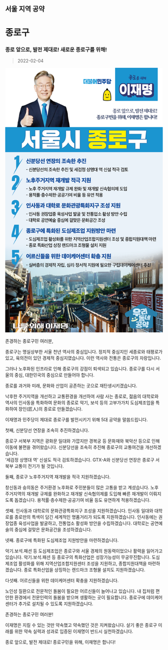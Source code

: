 
## 서울 지역 공약

# 종로구

### 종로 앞으로, 발전 제대로! 새로운 종로구를 위해!
> 2022-02-04

![종로 지역공약](./005_001_023.png)

존경하는 종로구민 여러분, 

종로구는 명실상부한 서울 천년 역사의 중심입니다.
정치적 중심지인 세종로와 태평로가 있고, 육의전이 있던 경제적 중심지였습니다. 
이런 역사와 전통은 종로구의 자랑입니다. 

그러나 노후화된 인프라로 인해 종로구의 강점이 퇴색되고 있습니다.
종로구를 다시 서울의 중심, 대한민국의 중심으로 만들어야 합니다. 

종로를 과거와 미래, 문화와 산업이 공존하는 곳으로 재탄생시키겠습니다. 

낙후한 주거지역을 개선하고 교통환경을 개선하여 사람 사는 종로로, 
젊음의 대학로와 역사의 인사동을 특화하여 문화의 종로로
악기, 보석 등의 고부가가치 도심제조업을 특화하여 장인(匠人)의 종로로 만들겠습니다.

이재명과 민주당이 제대로 종로구를 발전시키기 위해 5대 공약을 말씀드립니다.

첫째, 신분당선 연장을 조속히 추진하겠습니다.

종로구 서북부 지역은 광화문 일대와 가깝지만 
경복궁 등 문화재와 북악산 등으로 인해 이동에 불편을 겪어왔습니다.
신분당선을 조속히 추진해 종로구의 교통여건을 개선하겠습니다.  
‘세검정 상명대 역’ 신설도 적극 검토하겠습니다. 
GTX-A와 신분당선 연장은 종로구 서북부 교통이 전기가 될 것입니다. 

둘째, 종로구 노후주거지역 재개발을 적극 지원하겠습니다.

창신동과 숭의동은 주거환경 노후화로 주민분들이 많은 고통을 받고 계셨습니다.
노후 주거지역의 재개발 규제를 완화하고 
재개발 신속협의제를 도입해 빠른 재개발이 이뤄지도록 돕겠습니다. 
용적률·층수제한·공공기여 비율 등도 유연하게 적용하겠습니다. 

셋째. 인사동과 대학로의 문화관광특화지구 조성을 지원하겠습니다.
인사동 일대와 대학로를 종로만의 특색이 담긴 
세계적인 명품거리가 되도록 지원하겠습니다. 
인사동에는 권장업종 육성사업을 발굴하고, 전통업소 활성화 방안을 수립하겠습니다.
대학로는 공연예술의 중심에 걸맞은 문화공간을 조성하겠습니다.

넷째. 종로구에 특화된 도심제조업 지원방안을 마련하겠습니다. 

악기․보석․패션 등 도심제조업은 종로구와 서울 경제의 원동력이었으나 
활력을 잃어가고 있습니다.
악기․보석․패션 등 종로구의 특화산업은 성장가능성이 무궁무진합니다.
도심제조업 활성화를 위해 지역산업조합지원센터 조성을 지원하고, 
종합지원대책을 마련하겠습니다.
종로 특화산업을 상징하는 랜드마크 조형물 설치도 지원하겠습니다. 

다섯째. 어르신들을 위한 데이케어센터 확충을 지원하겠습니다. 

노인성 질환으로 전문적인 돌봄이 필요한 어르신들이 늘어나고 있습니다.
내 집처럼 편안한 환경에서 전문인력의 돌봄을 받으며 생활하는 곳이 필요합니다.
종로구에 데이케어센터가 추가로 설치될 수 있도록 지원하겠습니다. 

존경하는 종로구민 여러분!

이재명은 지킬 수 있는 것만 약속했고 
약속했던 것은 지켜왔습니다.
살기 좋은 종로구 미래를 위한 약속
실력과 성과로 입증된 이재명이 반드시 실천하겠습니다.

종로 앞으로, 발전 제대로!
종로구민을 위해, 이재명은 합니다!